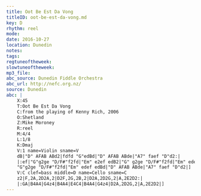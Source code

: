 ```yaml
---
title: Oot Be Est Da Vong
titleID: oot-be-est-da-vong.md
key: D
rhythm: reel
mode:
date: 2016-10-27
location: Dunedin
notes:
tags:
regtuneoftheweek:
slowtuneoftheweek:
mp3_file:
abc_source: Dunedin Fiddle Orchestra
abc_url: http://nefc.org.nz/
source: Dunedin
abc: |
    X:45
    T:Oot Be Est Da Vong
    C:from the playing of Kenny Rich, 2006
    O:Shetland
    Z:Mike Moroney
    R:reel
    M:4/4
    L:1/8
    K:Dmaj
    V:1 name=Violin sname=V
    dB|"D" AFAB ABd2|fdfd "G"edBd|"D" AFAB ABde|"A7" faef "D"d2:|
    |:ef|"G"g2ge "D/F#"f2fd|"Em" e2ef edB2|"G" g2ge "D/F#"f2fd|"Em" edef "A"a2af|
    "G"g2ge "D/F#"f2fd|"Em" edef edBd|"D" AFAB ABde|"A7" faef "D"d2|]
    V:C clef=bass middle=D name=Cello sname=C
    z2|F,2A,2D2A,2|D2F,2G,2B,2|D2A,2D2G,2|A,2E2D2:|
    |:GA|B4A4|G4z4|B4A4|E4C4|B4A4|G4z4|D2A,2D2G,2|A,2E2D2|]
---
```

